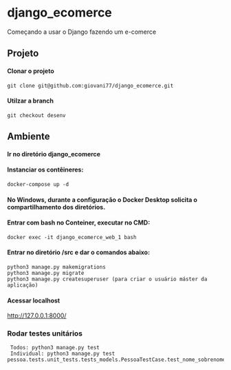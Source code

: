 # django_ecomerce
Começando a usar o Django fazendo um e-comerce

## Projeto
#### Clonar o projeto 
```
git clone git@github.com:giovani77/django_ecomerce.git
```

#### Utilzar a branch
```
git checkout desenv
```

## Ambiente

#### Ir no diretório django_ecomerce
#### Instanciar os contêineres: 
```
docker-compose up -d
```

#### No Windows, durante a configuração o Docker Desktop solicita o compartilhamento dos diretórios. 
#### Entrar com bash no Conteiner, executar no CMD: 
```
docker exec -it django_ecomerce_web_1 bash
```

#### Entrar no diretório /src e dar o comandos abaixo:
```
python3 manage.py makemigrations
python3 manage.py migrate
python3 manage.py createsuperuser (para criar o usuário máster da aplicação)
```

#### Acessar localhost

http://127.0.0.1:8000/

### Rodar testes unitários
```
 Todos: python3 manage.py test
 Individual: python3 manage.py test pessoa.tests.unit_tests.tests_models.PessoaTestCase.test_nome_sobrenome_invalido_com_espaco
```
